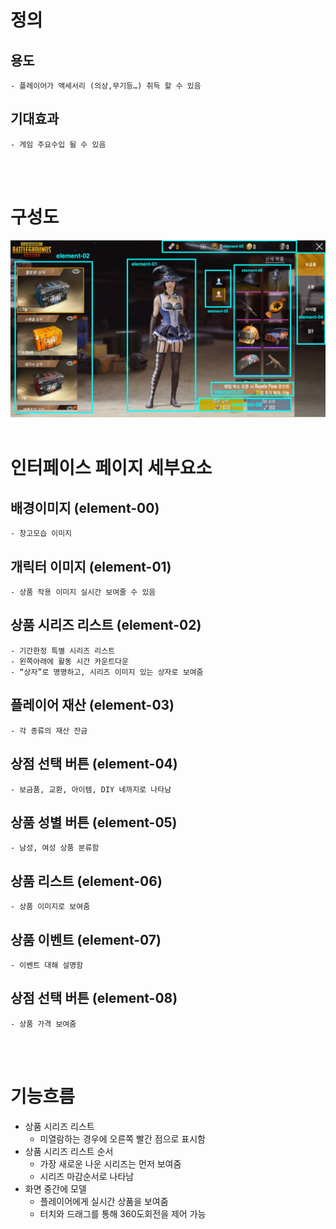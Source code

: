 # 정의
  ## 용도
	- 플레이어가 액세서리 (의상,무기등…) 취득 할 수 있음
  
  ## 기대효과
	- 게임 주요수입 될 수 있음
<br>
<br>

# 구성도
![상점](./Resource/상점1.jpg)
<br>
<br>

# 인터페이스 페이지 세부요소
  ## 배경이미지 (element-00)
	- 창고모습 이미지
  ## 개릭터 이미지 (element-01)
	- 상품 작용 이미지 실시간 보여줄 수 있음
  ## 상품 시리즈 리스트 (element-02)
	- 기간한정 특별 시리즈 리스트
	- 왼쪽아래에 활동 시간 카운트다운
	- “상자”로 명명하고, 시리즈 이미지 있는 상자로 보여줌
  ## 플레이어 재산 (element-03)
	- 각 종류의 재산 잔금
  ## 상점 선택 버튼 (element-04)
	- 보금품, 교환, 아이템, DIY 네까지로 나타남
  ## 상품 성별 버튼 (element-05)
	- 남성, 여성 상품 분류함
  ## 상품 리스트 (element-06)
	- 상품 이미지로 보여줌
  ## 상품 이벤트 (element-07)
	- 이벤트 대해 설명함
  ## 상점 선택 버튼 (element-08)
	- 상품 가격 보여줌



<br>
<br>


# 기능흐름
- 상품 시리즈 리스트
	- 미열람하는 경우에 오른쪽 빨간 점으로 표시함
- 상품 시리즈 리스트 순서
	- 가장 새로운 나운 시리즈는 먼저 보여줌
	- 시리즈 마감순서로 나타남	
- 화면 중간에 모델
	- 플레이어에게 실시간 상품을 보여줌
	- 터치와 드래그를 통해 360도회전을 제어 가능